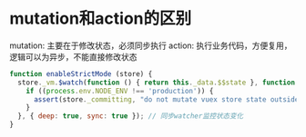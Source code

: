 # mutation和action的区别
mutation: 主要在于修改状态，必须同步执行
action: 执行业务代码，方便复用，逻辑可以为异步，不能直接修改状态
```js
function enableStrictMode (store) {
  store._vm.$watch(function () { return this._data.$$state }, function () {
    if ((process.env.NODE_ENV !== 'production')) {
      assert(store._committing, "do not mutate vuex store state outside mutation handlers.");
    }
  }, { deep: true, sync: true }); // 同步watcher监控状态变化
}
```